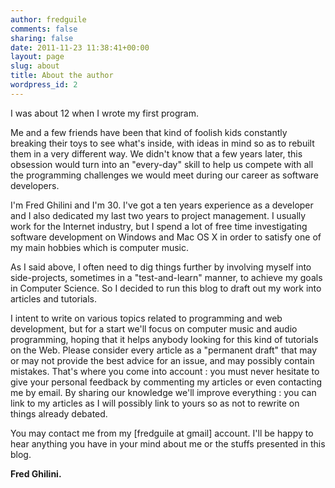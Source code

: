 ```yaml
---
author: fredguile
comments: false
sharing: false
date: 2011-11-23 11:38:41+00:00
layout: page
slug: about
title: About the author
wordpress_id: 2
---
```


I was about 12 when I wrote my first program.


Me and a few friends have been that kind of foolish kids constantly breaking their toys to see what's inside, with ideas in mind so as to rebuilt them in a very different way. We didn't know that a few years later, this obsession would turn into an "every-day" skill to help us compete with all the programming challenges we would meet during our career as software developers.


I'm Fred Ghilini and I'm 30. I've got a ten years experience as a developer and I also dedicated my last two years to project management. I usually work for the Internet industry, but I spend a lot of free time investigating software development on Windows and Mac OS X in order to satisfy one of my main hobbies which is computer music.


As I said above, I often need to dig things further by involving myself into side-projects, sometimes in a "test-and-learn" manner, to achieve my goals in Computer Science. So I decided to run this blog to draft out my work into articles and tutorials.


I intent to write on various topics related to programming and web development, but for a start we'll focus on computer music and audio programming, hoping that it helps anybody looking for this kind of tutorials on the Web. Please consider every article as a "permanent draft" that may or may not provide the best advice for an issue, and may possibly contain mistakes. That's where you come into account : you must never hesitate to give your personal feedback by commenting my articles or even contacting me by email. By sharing our knowledge we'll improve everything : you can link to my articles as I will possibly link to yours so as not to rewrite on things already debated.


You may contact me from my [fredguile at gmail] account. I'll be happy to hear anything you have in your mind about me or the stuffs presented in this blog.


**Fred Ghilini.**